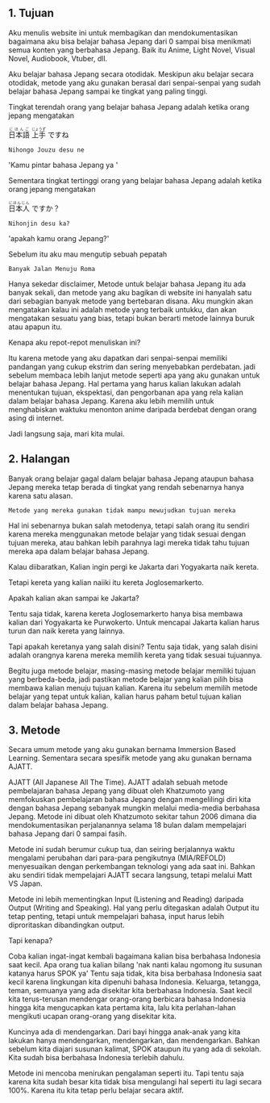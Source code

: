 ## 1. Tujuan

Aku menulis website ini untuk membagikan dan mendokumentasikan bagaimana aku bisa belajar bahasa Jepang dari 0 sampai bisa menikmati semua konten yang berbahasa Jepang. Baik itu Anime, Light Novel, Visual Novel, Audiobook, Vtuber, dll.

Aku belajar bahasa Jepang secara otodidak. Meskipun aku belajar secara otodidak, metode yang aku gunakan berasal dari senpai-senpai yang sudah belajar bahasa Jepang sampai ke tingkat yang paling tinggi. 

Tingkat terendah orang yang belajar bahasa Jepang adalah ketika orang jepang mengatakan 


<p>
    <ruby class="ruby">
        日本語<rp>(</rp><rt class="rt">にほんご</rt><rp>)</rp>
    </ruby>
    <ruby class="ruby">
        上手<rp>(</rp><rt class="rt">じょうず</rt><rp>)</rp>
    </ruby>
    ですね
</p>
    
`Nihongo Jouzu desu ne` 

'Kamu pintar bahasa Jepang ya '

Sementara tingkat tertinggi orang yang belajar bahasa Jepang adalah ketika orang jepang mengatakan

<p>
    <ruby class="ruby">
        日本人<rp>(</rp><rt class="rt">にほんじん</rt><rp>)</rp>
    </ruby>
    ですか？
</p>

`Nihonjin desu ka?`

'apakah kamu orang Jepang?'

Sebelum itu aku mau mengutip sebuah pepatah

`Banyak Jalan Menuju Roma`

Hanya sekedar disclaimer, Metode untuk belajar bahasa Jepang itu ada banyak sekali, dan metode yang aku bagikan di website ini hanyalah satu dari sebagian banyak metode yang bertebaran disana. Aku mungkin akan mengatakan kalau ini adalah metode yang terbaik untukku, dan akan mengatakan sesuatu yang bias, tetapi bukan berarti metode lainnya buruk atau apapun itu.

Kenapa aku repot-repot menuliskan ini?

Itu karena metode yang aku dapatkan dari senpai-senpai memiliki pandangan yang cukup ekstrim dan sering menyebabkan perdebatan. jadi sebelum membaca lebih lanjut metode seperti apa yang aku gunakan untuk belajar bahasa Jepang. Hal pertama yang harus kalian lakukan adalah menentukan tujuan, ekspektasi, dan pengorbanan apa yang rela kalian dalam belajar bahasa Jepang. Karena aku lebih memilih untuk menghabiskan waktuku menonton anime daripada berdebat dengan orang asing di internet.

Jadi langsung saja, mari kita mulai.

## 2. Halangan
Banyak orang belajar gagal dalam belajar bahasa Jepang ataupun bahasa Jepang mereka tetap berada di tingkat yang rendah sebenarnya hanya karena satu alasan. 

`Metode yang mereka gunakan tidak mampu mewujudkan tujuan mereka`

Hal ini sebenarnya bukan salah metodenya, tetapi salah orang itu sendiri karena mereka menggunakan metode belajar yang tidak sesuai dengan tujuan mereka, atau bahkan lebih parahnya lagi mereka tidak tahu tujuan mereka apa dalam belajar bahasa Jepang. 

Kalau diibaratkan, Kalian ingin pergi ke Jakarta dari Yogyakarta naik kereta. 

Tetapi kereta yang kalian naiiki itu kereta Joglosemarkerto. 

Apakah kalian akan sampai ke Jakarta? 

Tentu saja tidak, karena kereta Joglosemarkerto hanya bisa membawa kalian dari Yogyakarta ke Purwokerto. Untuk mencapai Jakarta kalian harus turun dan naik kereta yang lainnya.

Tapi apakah keretanya yang salah disini? Tentu saja tidak, yang salah disini adalah orangnya karena mereka memilih kereta yang tidak sesuai tujuannya. 

Begitu juga metode belajar, masing-masing metode belajar memiliki tujuan yang berbeda-beda, jadi pastikan metode belajar yang kalian pilih bisa membawa kalian menuju tujuan kalian. Karena itu sebelum memilih metode belajar yang tepat untuk kalian, kalian harus paham betul tujuan kalian dalam belajar bahasa Jepang. 


## 3. Metode

Secara umum metode yang aku gunakan bernama Immersion Based Learning. Sementara secara spesifik metode yang aku gunakan bernama AJATT.

AJATT (All Japanese All The Time). 
AJATT adalah sebuah metode pembelajaran bahasa Jepang yang dibuat oleh Khatzumoto yang memfokuskan pembelajaran bahasa Jepang dengan mengelilingi diri kita dengan bahasa Jepang sebanyak mungkin melalui media-media berbahasa Jepang. Metode ini dibuat oleh Khatzumoto sekitar tahun 2006 dimana dia mendokumentasikan perjalanannya selama 18 bulan dalam mempelajari bahasa Jepang dari 0 sampai fasih.

Metode ini sudah berumur cukup tua, dan seiring berjalannya waktu mengalami perubahan dari para-para pengikutnya (MIA/REFOLD) menyesuaikan dengan perkembangan teknologi yang ada saat ini. Bahkan aku sendiri tidak mempelajari AJATT secara langsung, tetapi melalui Matt VS Japan. 

Metode ini lebih mementingkan Input (Listening and Reading) daripada Output (Writing and Speaking). Hal yang perlu ditegaskan adalah Output itu tetap penting, tetapi untuk mempelajari bahasa, input harus lebih diproritaskan dibandingkan output.

Tapi kenapa? 

Coba kalian ingat-ingat kembali bagaimana kalian bisa berbahasa Indonesia saat kecil.
Apa orang tua kalian bilang 'nak nanti kalau ngomong itu susunan katanya harus SPOK ya' 
Tentu saja tidak, kita bisa berbahasa Indonesia saat kecil karena lingkungan kita dipenuhi bahasa Indonesia. Keluarga, tetangga, teman, semuanya yang ada disekitar kita berbahasa Indonesia. Saat kecil kita terus-terusan mendengar orang-orang berbicara bahasa Indonesia hingga kita mengucapkan kata pertama kita, lalu kita perlahan-lahan mengikuti ucapan orang-orang yang disekitar kita. 

Kuncinya ada di mendengarkan. Dari bayi hingga anak-anak yang kita lakukan hanya mendengarkan, mendengarkan, dan mendengarkan. Bahkan sebelum kita diajari susunan kalimat, SPOK ataupun itu yang ada di sekolah. Kita sudah bisa berbahasa Indonesia terlebih dahulu.

Metode ini mencoba menirukan pengalaman seperti itu. Tapi tentu saja karena kita sudah besar kita tidak bisa mengulangi hal seperti itu lagi secara 100%. Karena itu kita tetap perlu belajar secara aktif.

